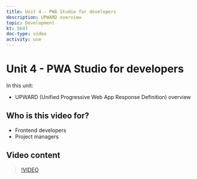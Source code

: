 ```yaml
---
title: Unit 4 - PWA Studio for developers
description: UPWARD overview
topic: Development
kt: 5647
doc-type: video
activity: use
---
```


# Unit 4 - PWA Studio for developers

In this unit:

- UPWARD (Unified Progressive Web App Response Definition) overview

## Who is this video for?

- Frontend developers
- Project managers

## Video content

>[!VIDEO](https://video.tv.adobe.com/v/35718?quality=12&learn=on)